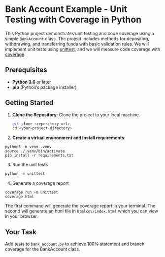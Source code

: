 # Bank Account Example - Unit Testing with Coverage in Python

This Python project demonstrates unit testing and code coverage using a simple `BankAccount` class. The project includes methods for depositing, withdrawing, and transferring funds with basic validation rules. We will implement unit tests using [unittest](https://docs.python.org/3/library/unittest.html), and we will measure code coverage with [coverage](https://coverage.readthedocs.io/en/7.6.4/).

## Prerequisites

- **Python 3.6** or later
- **pip** (Python’s package installer)

## Getting Started

1. **Clone the Repository**: Clone the project to your local machine.
    ```bash
    git clone <repository-url>
    cd <your-project-directory>
    ```

2. **Create a virtual environment and install requirements**:

```
python3 -m venv .venv
source ./.venv/bin/activate
pip install -r requirements.txt
```

3. Run the unit tests

```bash
python -m unittest
```

4. Generate a coverage report

```
coverage run -m unittest
coverage html
```

The first command will generate the coverage report in your terminal. The second will generate an html file in `htmlcov/index.html` which you can view in your browser.

## Your Task

Add tests to `bank_account.py` to achieve 100% statement and branch coverage for the BankAccount class.
